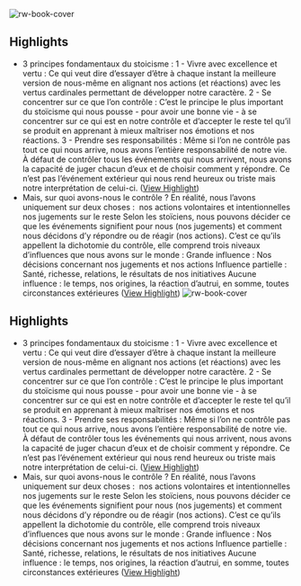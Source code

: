 ![rw-book-cover](https://readwise-assets.s3.amazonaws.com/static/images/article2.74d541386bbf.png)

## Highlights
- 3 principes fondamentaux du stoicisme :
  1 - Vivre avec excellence et vertu : Ce qui veut dire d’essayer d’être à chaque instant la meilleure version de nous-même en alignant nos actions (et réactions) avec les vertus cardinales permettant de développer notre caractère.
  2 - Se concentrer sur ce que l’on contrôle : C’est le principe le plus important du stoïcisme qui nous pousse - pour avoir une bonne vie - à se concentrer sur ce qui est en notre contrôle et d’accepter le reste tel qu’il se produit en apprenant à mieux maîtriser nos émotions et nos réactions.
  3 - Prendre ses responsabilités : Même si l’on ne contrôle pas tout ce qui nous arrive, nous avons l’entière responsabilité de notre vie. À défaut de contrôler tous les événements qui nous arrivent, nous avons la capacité de juger chacun d’eux et de choisir comment y répondre. Ce n’est pas l’événement extérieur qui nous rend heureux ou triste mais notre interprétation de celui-ci. ([View Highlight](https://instapaper.com/read/1445521608/18971388))
- Mais, sur quoi avons-nous le contrôle ?
  En réalité, nous l’avons uniquement sur deux choses : 
  nos actions volontaires et intentionnelles
  nos jugements sur le reste
  Selon les stoïciens, nous pouvons décider ce que les événements signifient pour nous (nos jugements) et comment nous décidons d’y répondre ou de réagir (nos actions).
  C’est ce qu’ils appellent la dichotomie du contrôle, elle comprend trois niveaux d’influences que nous avons sur le monde :
  Grande influence : Nos décisions concernant nos jugements et nos actions
  Influence partielle : Santé, richesse, relations, le résultats de nos initiatives
  Aucune influence : le temps, nos origines, la réaction d’autrui, en somme, toutes circonstances extérieures ([View Highlight](https://instapaper.com/read/1445521608/18971395))
![rw-book-cover](https://readwise-assets.s3.amazonaws.com/static/images/article2.74d541386bbf.png)

## Highlights
- 3 principes fondamentaux du stoicisme :
  1 - Vivre avec excellence et vertu : Ce qui veut dire d’essayer d’être à chaque instant la meilleure version de nous-même en alignant nos actions (et réactions) avec les vertus cardinales permettant de développer notre caractère.
  2 - Se concentrer sur ce que l’on contrôle : C’est le principe le plus important du stoïcisme qui nous pousse - pour avoir une bonne vie - à se concentrer sur ce qui est en notre contrôle et d’accepter le reste tel qu’il se produit en apprenant à mieux maîtriser nos émotions et nos réactions.
  3 - Prendre ses responsabilités : Même si l’on ne contrôle pas tout ce qui nous arrive, nous avons l’entière responsabilité de notre vie. À défaut de contrôler tous les événements qui nous arrivent, nous avons la capacité de juger chacun d’eux et de choisir comment y répondre. Ce n’est pas l’événement extérieur qui nous rend heureux ou triste mais notre interprétation de celui-ci. ([View Highlight](https://instapaper.com/read/1445521608/18971388))
- Mais, sur quoi avons-nous le contrôle ?
  En réalité, nous l’avons uniquement sur deux choses : 
  nos actions volontaires et intentionnelles
  nos jugements sur le reste
  Selon les stoïciens, nous pouvons décider ce que les événements signifient pour nous (nos jugements) et comment nous décidons d’y répondre ou de réagir (nos actions).
  C’est ce qu’ils appellent la dichotomie du contrôle, elle comprend trois niveaux d’influences que nous avons sur le monde :
  Grande influence : Nos décisions concernant nos jugements et nos actions
  Influence partielle : Santé, richesse, relations, le résultats de nos initiatives
  Aucune influence : le temps, nos origines, la réaction d’autrui, en somme, toutes circonstances extérieures ([View Highlight](https://instapaper.com/read/1445521608/18971395))
